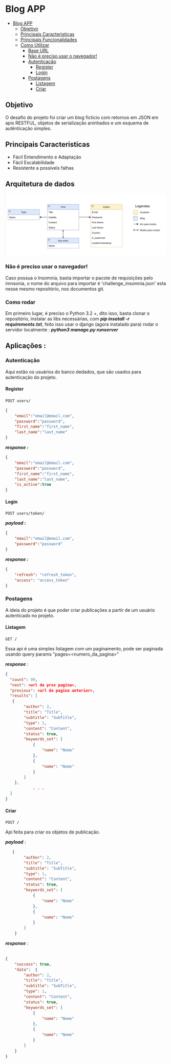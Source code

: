 # Blog APP

- [Blog APP](#chalenge-app)
  - [Objetivo](#objetivo)
  - [Principais Caracteristicas](#principais-caracteristicas)
  - [Principais Funcionalidades](#principais-funcionalidades)
  - [Como Utilizar](#como-utilizar)
    - [Base URL](#base-url)
    - [Não é preciso usar o navegador!](#não-é-preciso-usar-o-navegador)
    - [Autenticação](#autenticação)
      - [Register](#register)
      - [Login](#login)
    - [Postagens](#postagens)
      - [Listagem](#listagem)
      - [Criar](#criar)

## Objetivo

O desafio do projeto foi criar um blog ficticio com retornos em JSON em apis RESTFUL, objetos de serialização aninhados e um esquema de autênticação simples.

## Principais Caracteristicas

- Fácil Entendimento e Adaptação
- Fácil Escalabilidade
- Resistente a possíveis falhas

## Arquitetura de dados

![Diagrama](docs/diagram.png)

### Não é preciso usar o navegador!

Caso possua o Insomnia, basta importar o pacote de requisições pelo imnsonia, o nome do arquivo para importar é 'challenge_insomnia.json' esta nesse mesmo repositório, nos documentos git.

### Como rodar 

Em primeiro lugar, é preciso o Python 3.2 +, dito isso, basta clonar o repositório,  instalar as libs necessárias, com ***pip insatall -r requirements.txt***, feito isso usar o django (agora instalado para) rodar o servidor localmente : ***python3 manage.py runserver***

## Aplicações :

### Autenticação

Aqui estão os usuários do banco dedados, que são usados para autenticação do projeto.

#### Register 

`POST users/`

```json
{
	"email":"email@email.com",
	"password":"password",
	"first_name":"first_name",
    "last_name":"last_name"    
}
```
***response :***
```json
{
	"email":"email@email.com",
	"password":"password",
	"first_name":"first_name",
    "last_name":"last_name",
    "is_active":true
}
```

#### Login

`POST users/token/`

***payload :***

```json
{
	"email":"email@email.com",
	"password":"password"
}

```

***response :***
```json
{
	"refresh": "refresh_token",
	"access": "access_token"
}
```

### Postagens

A ideia do projeto é que poder criar publicações a partir de um usuário autenticado no projeto.

#### Listagem 

`GET /`

Essa api é uma simples listagem com um paginamento, pode ser paginada usando query params "pages=<numero_da_pagina>"

***response*** :

```json
{
  "count": 99,
  "next": <url da prox pagina>,
  "previous": <url da pagina anterior>,
  "results": [
   {
        "author": 2,
        "title": "Title",
        "subtitle": "SubTitle",
        "type": 1,
        "content": "Content",
        "status": true,
        "keywords_set": [
            {
                "name": "Nome"
            },
            {
                "name": "Nome"
            }
        ]
    },
            . . .
  ]
}
```

#### Criar

`POST /`

Api feita para criar os objetos de publicação.

***payload*** :

```json
   {
        "author": 2,
        "title": "Title",
        "subtitle": "SubTitle",
        "type": 1,
        "content": "Content",
        "status": true,
        "keywords_set": [
            {
                "name": "Nome"
            },
            {
                "name": "Nome"
            }
        ]
    }
```


***response*** :

```json

{
	"success": true,
	"data":  {
        "author": 2,
        "title": "Title",
        "subtitle": "SubTitle",
        "type": 1,
        "content": "Content",
        "status": true,
        "keywords_set": [
            {
                "name": "Nome"
            },
            {
                "name": "Nome"
            }
        ]
    }
}

```

